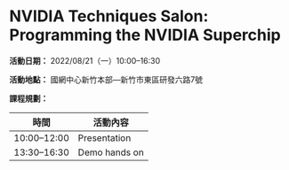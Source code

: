 # NVIDIA Techniques Salon: Programming the NVIDIA Superchip

**活動日期：** 2022/08/21（一）10:00&ndash;16:30

**活動地點：** 國網中心新竹本部—新竹市東區研發六路7號

**課程規劃：**

| 時間 | 活動內容 |
| :----------: | -------- |
| 10:00&ndash;12:00 | Presentation |
| 13:30&ndash;16:30 | Demo hands on | 

<!--
vim:ft=markdown et wrap sw=4 sts=4:
-->
